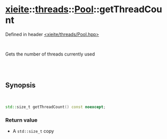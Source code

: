 # [xieite](../../xieite.md)::[threads](../../threads.md)::[Pool](../Pool.md)::getThreadCount
Defined in header [<xieite/threads/Pool.hpp>](../../../include/xieite/threads/Pool.hpp)

<br/>

Gets the number of threads currently used

<br/><br/>

## Synopsis

<br/>

```cpp
std::size_t getThreadCount() const noexcept;
```
### Return value
- A `std::size_t` copy
